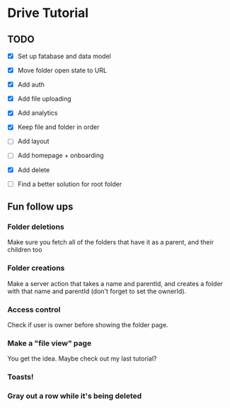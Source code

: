 # Drive Tutorial

## TODO

- [x] Set up fatabase and data model
- [x] Move folder open state to URL
- [x] Add auth
- [x] Add file uploading
- [x] Add analytics
- [x] Keep file and folder in order
- [ ] Add layout
- [ ] Add homepage + onboarding
- [x] Add delete
- [ ] Find a better solution for root folder


## Fun follow ups

### Folder deletions

Make sure you fetch all of the folders that have it as a parent, and their children too

### Folder creations

Make a server action that takes a name and parentId, and creates a folder with that name and parentId (don't forget to set the ownerId).

### Access control

Check if user is owner before showing the folder page.

### Make a "file view" page

You get the idea. Maybe check out my last tutorial?

### Toasts!

### Gray out a row while it's being deleted
